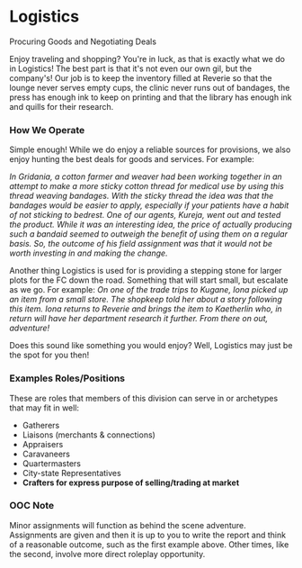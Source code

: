 <div id="title">
  <h1>Logistics</h1>
  <p>Procuring Goods and Negotiating Deals</p>
</div>
Enjoy traveling and shopping? You're in luck, as that is exactly what we do in Logistics! The best part is that it's not even our own gil, but the company's!
Our job is to keep the inventory filled at Reverie so that the lounge never serves empty cups, the clinic never runs out of bandages, the press has enough ink to keep on printing and that the library has enough ink and quills for their research.

### How We Operate
Simple enough! While we do enjoy a reliable sources for provisions, we also enjoy hunting the best deals for goods and services. For example:

_In Gridania, a cotton farmer and weaver had been working together in an attempt to make a more sticky cotton thread for medical use by using this thread weaving bandages. With the sticky thread the idea was that the bandages would be easier to apply, especially if your patients have a habit of not sticking to bedrest. 
One of our agents, Kureja, went out and tested the product. While it was an interesting idea, the price of actually producing such a bandaid seemed to outweigh the benefit of using them on a regular basis. So, the outcome of his field assignment was that it would not be worth investing in and making the change._

Another thing Logistics is used for is providing a stepping stone for larger plots for the FC down the road. Something that will start small, but escalate as we go. For example:
_On one of the trade trips to Kugane, Iona picked up an item from a small store. The shopkeep told her about a story following this item. Iona returns to Reverie and brings the item to Kaetherlin who, in return will have her department research it further. From there on out, adventure!_

Does this sound like something you would enjoy? Well, Logistics may just be the spot for you then! 

### Examples Roles/Positions
These are roles that members of this division can serve in or archetypes that may fit in well:
* Gatherers
* Liaisons (merchants & connections)
* Appraisers
* Caravaneers
* Quartermasters
* City-state Representatives
* **Crafters for express purpose of selling/trading at market**


### OOC Note
Minor assignments will function as behind the scene adventure. Assignments are given and then it is up to you to write the report and think of a reasonable outcome, such as the first example above. Other times, like the second, involve more direct roleplay opportunity.
